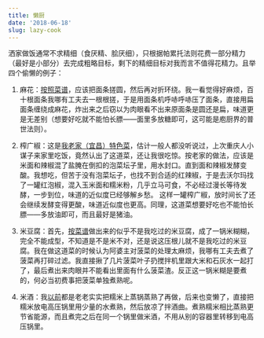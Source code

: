 ```yaml
---
title: 懒厨
date: '2018-06-18'
slug: lazy-cook
---
```


洒家做饭通常不求精细（食厌精、脍厌细），只根据帕累托法则花费一部分精力（最好是小部分）去完成粗略目标，剩下的精细目标对我而言不值得花精力。且举四个偷懒的例子：

1. 麻花：[按照菜谱](https://www.xiachufang.com/recipe/102231657/)，应该把面条搓圆，然后再对折环绕。我一看觉得好麻烦，百十根面条我哪有工夫去一根根搓，于是用面条机呼哧呼哧压了面条，直接用扁面条缠绕成麻花，炸出来之后窃以为肉眼看不出来原面条是圆还是扁，味道更是无差别（想要好吃就不能怕长膘——面里多放糖即可，这可能是庖厨界的普世法则）。

2. 榨广椒：这是[我老家（宜昌）特色菜](https://www.xiachufang.com/recipe/1013931/)，估计一般人都没听说过，上次重庆人小谋子来家里吃饭，竟然认出了这道菜，还让我很吃惊。按老家的做法，应该是米面和辣椒混了盐腌在倒扣的泡菜坛子里，用水封口。直到面和辣椒发酵变酸。我想吃，但苦于没有泡菜坛子，也找不到合适的红辣椒，于是去沃尔玛找了一罐红泡椒，混入玉米面和糯米粉，几乎立马可食，不必经过漫长等待发酵，一步到位，味道的近似度已经够解乡愁。 这样一罐榨广椒，放时间长了还会继续发酵变得更酸，味道近似度也更高。同理，这道菜想要好吃也不能怕长膘——多放油即可，而且最好是猪油。

3. 米豆腐：首先，[按菜谱](https://www.xiachufang.com/recipe/101759382/)做出来的似乎不是我吃过的米豆腐，成了一锅米糊糊，完全不能成型，不知道是不是米不对，还是说这压根儿就不是我吃过的米豆腐。我在做这道菜的时候认为阿婆主对菠菜的处理太麻烦，我哪有工夫去煮了菠菜再打碎过滤。我直接揪了几片菠菜叶子扔搅拌机里跟大米和石灰水一起打了，最后煮出来肉眼并不能看出里面有什么菠菜渣。反正这一锅米糊是要煮的，何必当初费事把菠菜单独煮熟呢。

4. 米酒：我[以前](/cn/2017/01/rice-wine/)都是老老实实把糯米上蒸锅蒸熟了再做，后来也变懒了，直接把糯米放电高压锅里用少量的水煮熟，然后放凉了拌酒曲。煮熟糯米相比蒸熟更节省能源，而且煮完之后在同一个锅里做米酒，不用从别的容器里转移到电高压锅里。
